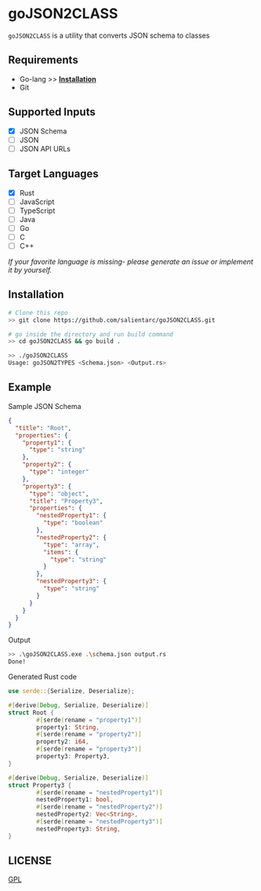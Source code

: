 # goJSON2CLASS

`goJSON2CLASS` is a utility that converts JSON schema to classes

## Requirements

- Go-lang >> **[Installation](https://go.dev/doc/install)**
- Git

## Supported Inputs

- [x] JSON Schema
- [ ] JSON
- [ ] JSON API URLs

## Target Languages

- [x] Rust
- [ ] JavaScript
- [ ] TypeScript
- [ ] Java
- [ ] Go
- [ ] C
- [ ] C++

_If your favorite language is missing- please generate an issue or implement it by yourself._

## Installation
  
```sh
# Clone this repo
>> git clone https://github.com/salientarc/goJSON2CLASS.git
```

```sh
# go inside the directory and run build command
>> cd goJSON2CLASS && go build .
```

```sh
>> ./goJSON2CLASS
Usage: goJSON2TYPES <Schema.json> <Output.rs>
```

## Example

Sample JSON Schema

```json
{
  "title": "Root",
  "properties": {
    "property1": {
      "type": "string"
    },
    "property2": {
      "type": "integer"
    },
    "property3": {
      "type": "object",
      "title": "Property3",
      "properties": {
        "nestedProperty1": {
          "type": "boolean"
        },
        "nestedProperty2": {
          "type": "array",
          "items": {
            "type": "string"
          }
        },
        "nestedProperty3": {
          "type": "string"
        }
      }
    }
  }
}
```

Output

```sh
>> .\goJSON2CLASS.exe .\schema.json output.rs
Done!
```

Generated Rust code

```rs
use serde::{Serialize, Deserialize};

#[derive(Debug, Serialize, Deserialize)]
struct Root {
        #[serde(rename = "property1")]
        property1: String,
        #[serde(rename = "property2")]
        property2: i64,
        #[serde(rename = "property3")]
        property3: Property3,
}

#[derive(Debug, Serialize, Deserialize)]
struct Property3 {
        #[serde(rename = "nestedProperty1")]
        nestedProperty1: bool,
        #[serde(rename = "nestedProperty2")]
        nestedProperty2: Vec<String>,
        #[serde(rename = "nestedProperty3")]
        nestedProperty3: String,
}
```

## LICENSE

[GPL](./LICENSE)
